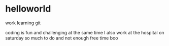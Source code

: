 # helloworld
work learning git

coding is fun and challenging at the same time 
I also work at the hospital on saturday
so much to do and not enough free time boo 
